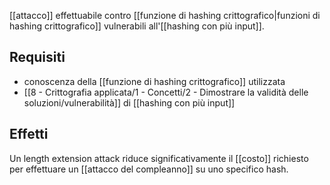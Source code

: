 [[attacco]] effettuabile contro [[funzione di hashing crittografico|funzioni di hashing crittografico]] vulnerabili all'[[hashing con più input]].

## Requisiti

- conoscenza della [[funzione di hashing crittografico]] utilizzata
- [[8 - Crittografia applicata/1 - Concetti/2 - Dimostrare la validità delle soluzioni/vulnerabilità]] di [[hashing con più input]]

## Effetti

Un length extension attack riduce significativamente il [[costo]] richiesto per effettuare un [[attacco del compleanno]] su uno specifico hash.